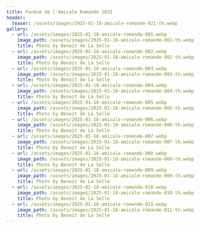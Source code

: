 ```yaml
---
title: Fondue de l'Amicale Romande 2025
header:
  teaser: /assets/images/2025-01-18-amicale-romande-021-th.webp
gallery:
  - url: /assets/images/2025-01-18-amicale-romande-001.webp
    image_path: /assets/images/2025-01-18-amicale-romande-001-th.webp
    title: Photo by Benoit de La Selle
  - url: /assets/images/2025-01-18-amicale-romande-002.webp
    image_path: /assets/images/2025-01-18-amicale-romande-002-th.webp
    title: Photo by Benoit de La Selle
  - url: /assets/images/2025-01-18-amicale-romande-003.webp
    image_path: /assets/images/2025-01-18-amicale-romande-003-th.webp
    title: Photo by Benoit de La Selle
  - url: /assets/images/2025-01-18-amicale-romande-004.webp
    image_path: /assets/images/2025-01-18-amicale-romande-004-th.webp
    title: Photo by Benoit de La Selle
  - url: /assets/images/2025-01-18-amicale-romande-005.webp
    image_path: /assets/images/2025-01-18-amicale-romande-005-th.webp
    title: Photo by Benoit de La Selle
  - url: /assets/images/2025-01-18-amicale-romande-006.webp
    image_path: /assets/images/2025-01-18-amicale-romande-006-th.webp
    title: Photo by Benoit de La Selle
  - url: /assets/images/2025-01-18-amicale-romande-007.webp
    image_path: /assets/images/2025-01-18-amicale-romande-007-th.webp
    title: Photo by Benoit de La Selle
  - url: /assets/images/2025-01-18-amicale-romande-008.webp
    image_path: /assets/images/2025-01-18-amicale-romande-008-th.webp
    title: Photo by Benoit de La Selle
  - url: /assets/images/2025-01-18-amicale-romande-009.webp
    image_path: /assets/images/2025-01-18-amicale-romande-009-th.webp
    title: Photo by Benoit de La Selle
  - url: /assets/images/2025-01-18-amicale-romande-010.webp
    image_path: /assets/images/2025-01-18-amicale-romande-010-th.webp
    title: Photo by Benoit de La Selle
  - url: /assets/images/2025-01-18-amicale-romande-011.webp
    image_path: /assets/images/2025-01-18-amicale-romande-011-th.webp
    title: Photo by Benoit de La Selle
---
```


